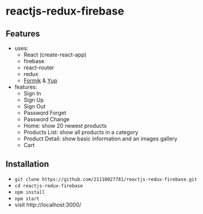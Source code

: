 # reactjs-redux-firebase

## Features

* uses:
  * React (create-react-app)
  * firebase
  * react-router
  * redux
  * [Formik](https://github.com/jaredpalmer/formik) & [Yup](https://github.com/jquense/yup)
* features:
  * Sign In
  * Sign Up
  * Sign Out
  * Password Forget
  * Password Change
  * Home: show 20 newest products 
  * Products List: show all products in a category 
  * Product Detail: show basic information and an images gallery
  * Cart

## Installation

* `git clone https://github.com/21110027781/reactjs-redux-firebase.git`
* `cd reactjs-redux-firebase`
* `npm install`
* `npm start`
* visit http://localhost:3000/
